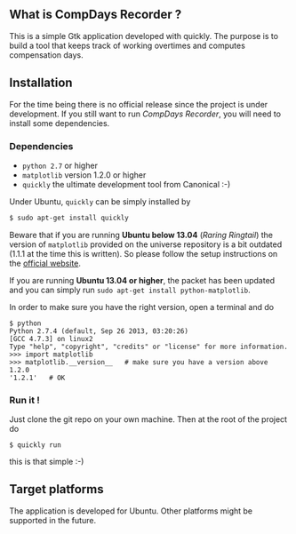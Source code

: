## What is CompDays Recorder ?

This is a simple Gtk application developed with quickly. The purpose is to build a tool that keeps track of working overtimes and computes compensation days.

## Installation
For the time being there is no official release since the project is under development. If you still want to run *CompDays Recorder*, you will need to install some dependencies.

### Dependencies
- ```python 2.7``` or higher
- ```matplotlib``` version 1.2.0 or higher
- ```quickly``` the ultimate development tool from Canonical :-)

Under Ubuntu, ```quickly``` can be simply installed by

```bash
$ sudo apt-get install quickly
```

Beware that if you are running **Ubuntu below 13.04** (*Raring Ringtail*) the version of ```matplotlib``` provided on the universe repository is a bit outdated (1.1.1 at the time this is written). So please follow the setup instructions on the [official website](http://matplotlib.org/users/installing.html#installing-from-source).

If you are running **Ubuntu 13.04 or higher**, the packet has been updated and you can simply run ```sudo apt-get install python-matplotlib```.

In order to make sure you have the right version, open a terminal and do

```
$ python
Python 2.7.4 (default, Sep 26 2013, 03:20:26) 
[GCC 4.7.3] on linux2
Type "help", "copyright", "credits" or "license" for more information.
>>> import matplotlib
>>> matplotlib.__version__   # make sure you have a version above 1.2.0
'1.2.1'   # OK
```

### Run it !
Just clone the git repo on your own machine. Then at the root of the project do

```
$ quickly run
```
this is that simple :-)


## Target platforms

The application is developed for Ubuntu. Other platforms might be supported in the future.
